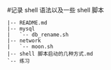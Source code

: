 #记录 shell 语法以及一些 shell 脚本


    |-- README.md
    |-- mysql
    |   `-- db_rename.sh
    |-- network
    |   `-- moon.sh
    |-- shell 脚本启动的几种方式.md
    `-- 练习

